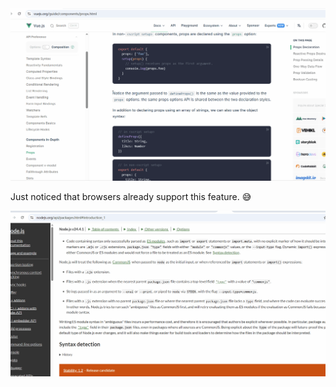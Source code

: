 <img src="./assets/textlink.gif" />

Just noticed that browsers already support this feature. 😅


<img src="./assets/select.gif" />
